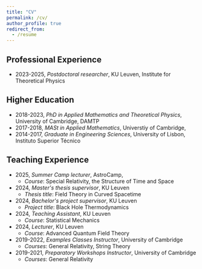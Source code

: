 ```yaml
---
title: "CV"
permalink: /cv/
author_profile: true
redirect_from:
  - /resume
---
```


## Professional Experience

* 2023-2025, *Postdoctoral researcher*, KU Leuven, Institute for Theoretical Physics

## Higher Education

* 2018-2023, *PhD in Applied Mathematics and Theoretical Physics*, University of Cambridge, DAMTP
* 2017-2018, *MASt in Applied Mathematics*, Universtiy of Cambridge, 
* 2014-2017, *Graduate in Engineering Sciences*, University of Lisbon, Instituto Superior Técnico

## Teaching Experience

* 2025, *Summer Camp lecturer*, AstroCamp, 
  * *Course*: Special Relativity, the Structure of Time and Space
* 2024, *Master's thesis supervisor*, KU Leuven
  * *Thesis title*: Field Theory in Curved Spacetime
* 2024, *Bachelor's project supervisor*, KU Leuven
  * *Project title*: Black Hole Thermodynamics
* 2024, *Teaching Assistant*, KU Leuven
  * *Course*: Statistical Mechanics
* 2024, *Lecturer*, KU Leuven
  * *Course*: Advanced Quantum Field Theory
* 2019-2022, *Examples Classes Instructor*, University of Cambridge
  * *Courses*: General Relativity, String Theory
* 2019-2021, *Preparatory Workshops Instructor*, University of Cambridge
  * *Courses*: General Relativity
